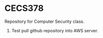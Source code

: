 # CECS378

Repository for Computer Security class.

1. Test pull github repository into AWS server.

